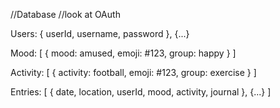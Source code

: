 //Database
	//look at OAuth

Users:
	{ userId,
		username,
		password
	}, {...}

Mood: [
				{ 
					mood: amused, 
					emoji: #123, 
					group: happy 
				}
			]

Activity: [
						{ 
							activity: football,
							emoji: #123,
							group: exercise 
						}
					]

Entries:  [
						{ 
							date,
							location,
							userId,
							mood,
							activity,
							journal
						}, {...}
					]
